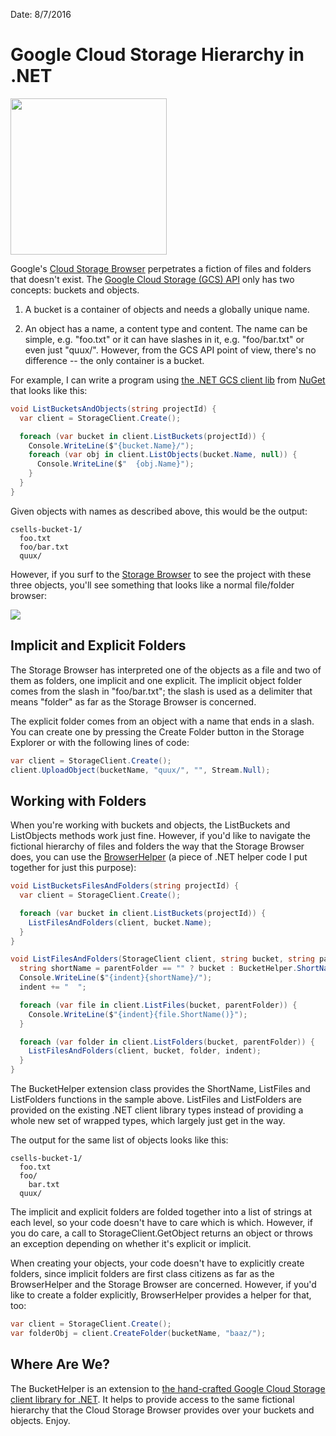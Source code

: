Date: 8/7/2016

# Google Cloud Storage Hierarchy in .NET

<img src="https://vienna-wv.com/images/tree.jpg" class="main-blog-image" style="width: 250px" />

Google's [Cloud Storage Browser](https://console.cloud.google.com/storage/browser) perpetrates a fiction of files and folders that doesn't exist. The [Google Cloud Storage (GCS) API](https://cloud.google.com/storage/docs/json_api/) only has two concepts: buckets and objects.

1. A bucket is a container of objects and needs a globally unique name.

2. An object has a name, a content type and content. The name can be simple, e.g. "foo.txt" or it can have slashes in it, e.g. "foo/bar.txt" or even just "quux/". However, from the GCS API point of view, there's no difference -- the only container is a bucket.

For example, I can write a program using [the .NET GCS client lib](https://github.com/GoogleCloudPlatform/google-cloud-dotnet#google-cloud-storage) from [NuGet](https://www.nuget.org/packages/Google.Storage.V1/) that looks like this:

```c#
void ListBucketsAndObjects(string projectId) {
  var client = StorageClient.Create();

  foreach (var bucket in client.ListBuckets(projectId)) {
    Console.WriteLine($"{bucket.Name}/");
    foreach (var obj in client.ListObjects(bucket.Name, null)) {
      Console.WriteLine($"  {obj.Name}");
    }
  }
}
```

Given objects with names as described above, this would be the output:

```
csells-bucket-1/
  foo.txt
  foo/bar.txt
  quux/
```

However, if you surf to the [Storage Browser](https://console.cloud.google.com/storage/browser) to see the project with these three objects, you'll see something that looks like a normal file/folder browser:

<img src="http://sellsbrothers.com/public/post-images/gcs-bhelper-1.png" />

## Implicit and Explicit Folders
The Storage Browser has interpreted one of the objects as a file and two of them as folders, one implicit and one explicit. The implicit object folder comes from the slash in "foo/bar.txt"; the slash is used as a delimiter that means "folder" as far as the Storage Browser is concerned.

The explicit folder comes from an object with a name that ends in a slash. You can create one by pressing the Create Folder button in the Storage Explorer or with the following lines of code:

```c#
var client = StorageClient.Create();
client.UploadObject(bucketName, "quux/", "", Stream.Null);

```

## Working with Folders
When you're working with buckets and objects, the ListBuckets and ListObjects methods work just fine. However, if you'd like to navigate the fictional hierarchy of files and folders the way that the Storage Browser does, you can use the [BrowserHelper](https://github.com/csells/BucketHelperSample/) (a piece of .NET helper code I put together for just this purpose):

```c#
void ListBucketsFilesAndFolders(string projectId) {
  var client = StorageClient.Create();

  foreach (var bucket in client.ListBuckets(projectId)) {
    ListFilesAndFolders(client, bucket.Name);
  }
}

void ListFilesAndFolders(StorageClient client, string bucket, string parentFolder = "", string indent = "") {
  string shortName = parentFolder == "" ? bucket : BucketHelper.ShortName(parentFolder);
  Console.WriteLine($"{indent}{shortName}/");
  indent += "  ";

  foreach (var file in client.ListFiles(bucket, parentFolder)) {
    Console.WriteLine($"{indent}{file.ShortName()}");
  }

  foreach (var folder in client.ListFolders(bucket, parentFolder)) {
    ListFilesAndFolders(client, bucket, folder, indent);
  }
}
```

The BucketHelper extension class provides the ShortName, ListFiles and ListFolders functions in the sample above. ListFiles and ListFolders are provided on the existing .NET client library types instead of providing a whole new set of wrapped types, which largely just get in the way.

The output for the same list of objects looks like this:

```
csells-bucket-1/
  foo.txt
  foo/
    bar.txt
  quux/
```

The implicit and explicit folders are folded together into a list of strings at each level, so your code doesn't have to care which is which. However, if you do care, a call to StorageClient.GetObject returns an object or throws an exception depending on whether it's explicit or implicit.

When creating your objects, your code doesn't have to explicitly create folders, since implicit folders are first class citizens as far as the BrowserHelper and the Storage Browser are concerned. However, if you'd like to create a folder explicitly, BrowserHelper provides a helper for that, too:

```c#
var client = StorageClient.Create();
var folderObj = client.CreateFolder(bucketName, "baaz/");

```

## Where Are We?
The BucketHelper is an extension to [the hand-crafted Google Cloud Storage client library for .NET](https://github.com/GoogleCloudPlatform/google-cloud-dotnet#google-cloud-storage). It helps to provide access to the same fictional hierarchy that the Cloud Storage Browser provides over your buckets and objects. Enjoy.